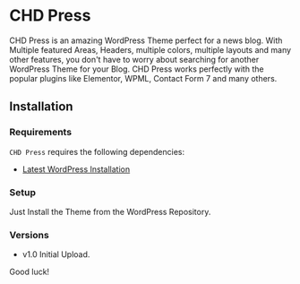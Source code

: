 
CHD Press
===

CHD Press is an amazing WordPress Theme perfect for a news blog. With Multiple featured Areas, Headers, multiple colors, multiple layouts and many other features, you don't have to worry about searching for another WordPress Theme for your Blog. CHD Press works perfectly with the popular plugins like Elementor, WPML, Contact Form 7 and many others.

Installation
---------------

### Requirements

`CHD Press` requires the following dependencies:

- [Latest WordPress Installation](https://wordpress.org/download/)

### Setup

Just Install the Theme from the WordPress Repository.

### Versions

* v1.0
	Initial Upload.

Good luck!
